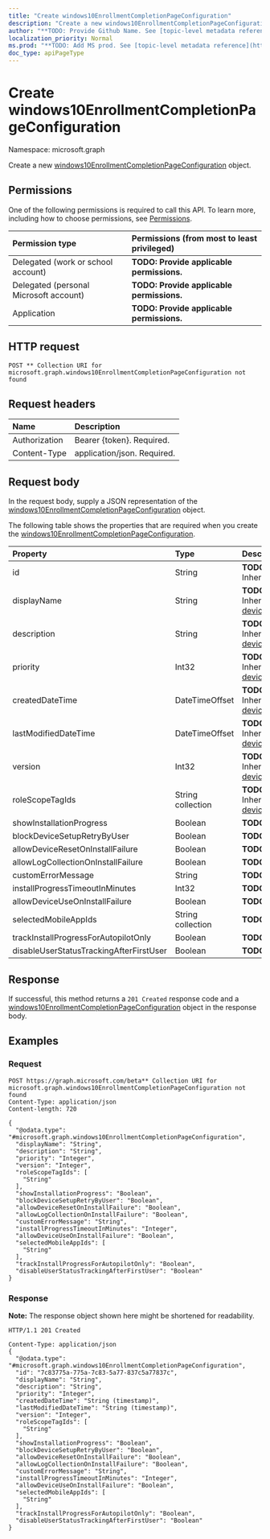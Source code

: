 ```yaml
---
title: "Create windows10EnrollmentCompletionPageConfiguration"
description: "Create a new windows10EnrollmentCompletionPageConfiguration object."
author: "**TODO: Provide Github Name. See [topic-level metadata reference](https://msgo.azurewebsites.net/add/document/guidelines/metadata.html#topic-level-metadata)**"
localization_priority: Normal
ms.prod: "**TODO: Add MS prod. See [topic-level metadata reference](https://msgo.azurewebsites.net/add/document/guidelines/metadata.html#topic-level-metadata)**"
doc_type: apiPageType
---
```


# Create windows10EnrollmentCompletionPageConfiguration
Namespace: microsoft.graph

Create a new [windows10EnrollmentCompletionPageConfiguration](../resources/intune-windows10enrollmentcompletionpageconfiguration.md) object.

## Permissions
One of the following permissions is required to call this API. To learn more, including how to choose permissions, see [Permissions](/graph/permissions-reference).

|Permission type|Permissions (from most to least privileged)|
|:---|:---|
|Delegated (work or school account)|**TODO: Provide applicable permissions.**|
|Delegated (personal Microsoft account)|**TODO: Provide applicable permissions.**|
|Application|**TODO: Provide applicable permissions.**|

## HTTP request

<!-- {
  "blockType": "ignored"
}
-->
``` http
POST ** Collection URI for microsoft.graph.windows10EnrollmentCompletionPageConfiguration not found
```

## Request headers
|Name|Description|
|:---|:---|
|Authorization|Bearer {token}. Required.|
|Content-Type|application/json. Required.|

## Request body
In the request body, supply a JSON representation of the [windows10EnrollmentCompletionPageConfiguration](../resources/intune-windows10enrollmentcompletionpageconfiguration.md) object.

The following table shows the properties that are required when you create the [windows10EnrollmentCompletionPageConfiguration](../resources/intune-windows10enrollmentcompletionpageconfiguration.md).

|Property|Type|Description|
|:---|:---|:---|
|id|String|**TODO: Add Description** Inherited from [entity](../resources/entity.md)|
|displayName|String|**TODO: Add Description** Inherited from [deviceEnrollmentConfiguration](../resources/intune-deviceenrollmentconfiguration.md)|
|description|String|**TODO: Add Description** Inherited from [deviceEnrollmentConfiguration](../resources/intune-deviceenrollmentconfiguration.md)|
|priority|Int32|**TODO: Add Description** Inherited from [deviceEnrollmentConfiguration](../resources/intune-deviceenrollmentconfiguration.md)|
|createdDateTime|DateTimeOffset|**TODO: Add Description** Inherited from [deviceEnrollmentConfiguration](../resources/intune-deviceenrollmentconfiguration.md)|
|lastModifiedDateTime|DateTimeOffset|**TODO: Add Description** Inherited from [deviceEnrollmentConfiguration](../resources/intune-deviceenrollmentconfiguration.md)|
|version|Int32|**TODO: Add Description** Inherited from [deviceEnrollmentConfiguration](../resources/intune-deviceenrollmentconfiguration.md)|
|roleScopeTagIds|String collection|**TODO: Add Description** Inherited from [deviceEnrollmentConfiguration](../resources/intune-deviceenrollmentconfiguration.md)|
|showInstallationProgress|Boolean|**TODO: Add Description**|
|blockDeviceSetupRetryByUser|Boolean|**TODO: Add Description**|
|allowDeviceResetOnInstallFailure|Boolean|**TODO: Add Description**|
|allowLogCollectionOnInstallFailure|Boolean|**TODO: Add Description**|
|customErrorMessage|String|**TODO: Add Description**|
|installProgressTimeoutInMinutes|Int32|**TODO: Add Description**|
|allowDeviceUseOnInstallFailure|Boolean|**TODO: Add Description**|
|selectedMobileAppIds|String collection|**TODO: Add Description**|
|trackInstallProgressForAutopilotOnly|Boolean|**TODO: Add Description**|
|disableUserStatusTrackingAfterFirstUser|Boolean|**TODO: Add Description**|



## Response

If successful, this method returns a `201 Created` response code and a [windows10EnrollmentCompletionPageConfiguration](../resources/intune-windows10enrollmentcompletionpageconfiguration.md) object in the response body.

## Examples

### Request
<!-- {
  "blockType": "request",
  "name": "create_windows10enrollmentcompletionpageconfiguration_from_"
}
-->
``` http
POST https://graph.microsoft.com/beta** Collection URI for microsoft.graph.windows10EnrollmentCompletionPageConfiguration not found
Content-Type: application/json
Content-length: 720

{
  "@odata.type": "#microsoft.graph.windows10EnrollmentCompletionPageConfiguration",
  "displayName": "String",
  "description": "String",
  "priority": "Integer",
  "version": "Integer",
  "roleScopeTagIds": [
    "String"
  ],
  "showInstallationProgress": "Boolean",
  "blockDeviceSetupRetryByUser": "Boolean",
  "allowDeviceResetOnInstallFailure": "Boolean",
  "allowLogCollectionOnInstallFailure": "Boolean",
  "customErrorMessage": "String",
  "installProgressTimeoutInMinutes": "Integer",
  "allowDeviceUseOnInstallFailure": "Boolean",
  "selectedMobileAppIds": [
    "String"
  ],
  "trackInstallProgressForAutopilotOnly": "Boolean",
  "disableUserStatusTrackingAfterFirstUser": "Boolean"
}
```


### Response
**Note:** The response object shown here might be shortened for readability.
<!-- {
  "blockType": "response",
  "truncated": true,
  "@odata.type": "microsoft.graph.windows10EnrollmentCompletionPageConfiguration"
}
-->
``` http
HTTP/1.1 201 Created

Content-Type: application/json
{
  "@odata.type": "#microsoft.graph.windows10EnrollmentCompletionPageConfiguration",
  "id": "7c83775a-775a-7c83-5a77-837c5a77837c",
  "displayName": "String",
  "description": "String",
  "priority": "Integer",
  "createdDateTime": "String (timestamp)",
  "lastModifiedDateTime": "String (timestamp)",
  "version": "Integer",
  "roleScopeTagIds": [
    "String"
  ],
  "showInstallationProgress": "Boolean",
  "blockDeviceSetupRetryByUser": "Boolean",
  "allowDeviceResetOnInstallFailure": "Boolean",
  "allowLogCollectionOnInstallFailure": "Boolean",
  "customErrorMessage": "String",
  "installProgressTimeoutInMinutes": "Integer",
  "allowDeviceUseOnInstallFailure": "Boolean",
  "selectedMobileAppIds": [
    "String"
  ],
  "trackInstallProgressForAutopilotOnly": "Boolean",
  "disableUserStatusTrackingAfterFirstUser": "Boolean"
}
```

